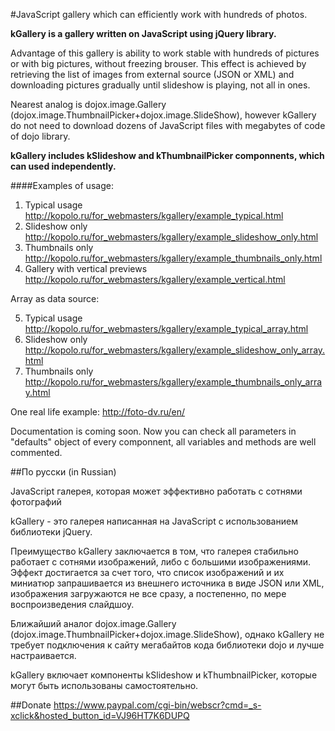 #JavaScript gallery which can efficiently work with hundreds of photos.

**kGallery is a gallery written on JavaScript using jQuery library.**

Advantage of this gallery is ability to work stable with hundreds of pictures or with big pictures, without freezing brouser. This effect is achieved by retrieving the list of images from external source (JSON or XML) and downloading pictures gradually until slideshow is playing, not all in ones.


Nearest analog is dojox.image.Gallery (dojox.image.ThumbnailPicker+dojox.image.SlideShow), however kGallery do not need to download dozens of JavaScript files with megabytes of code of dojo library.

**kGallery includes kSlideshow and kThumbnailPicker componnents, which can used independently.**

####Examples of usage:
1. Typical usage http://kopolo.ru/for_webmasters/kgallery/example_typical.html
2. Slideshow only http://kopolo.ru/for_webmasters/kgallery/example_slideshow_only.html
3. Thumbnails only http://kopolo.ru/for_webmasters/kgallery/example_thumbnails_only.html
4. Gallery with vertical previews http://kopolo.ru/for_webmasters/kgallery/example_vertical.html

Array as data source:

5. Typical usage http://kopolo.ru/for_webmasters/kgallery/example_typical_array.html
6. Slideshow only http://kopolo.ru/for_webmasters/kgallery/example_slideshow_only_array.html
7. Thumbnails only http://kopolo.ru/for_webmasters/kgallery/example_thumbnails_only_array.html

One real life example: http://foto-dv.ru/en/

Documentation is coming soon. Now you can check all parameters in "defaults" object of every componnent, all variables and methods are well commented.


##По русски (in Russian)

JavaScript галерея, которая может эффективно работать с сотнями фотографий

kGallery - это галерея написанная на JavaScript с использованием библиотеки jQuery.

Преимущество kGallery заключается в том, что галерея стабильно работает с сотнями изображений, либо с большими изображениями.
Эффект достигается за счет того, что список изображений и их миниатюр запрашивается из внешнего источника в виде JSON или XML, изображения загружаются не все сразу, а постепенно, по мере воспроизведения слайдшоу.


Ближайший аналог dojox.image.Gallery (dojox.image.ThumbnailPicker+dojox.image.SlideShow), однако kGallery не требует подключения к сайту мегабайтов кода библиотеки dojo и лучше настраивается.

kGallery включает компоненты kSlideshow и kThumbnailPicker, которые могут быть использованы самостоятельно.

##Donate
https://www.paypal.com/cgi-bin/webscr?cmd=_s-xclick&hosted_button_id=VJ96HT7K6DUPQ
